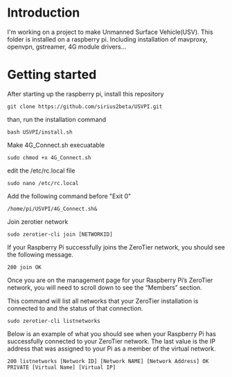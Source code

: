 # Introduction
I'm working on a project to make Unmanned Surface Vehicle(USV). This folder is installed on a raspberry pi. Including installation of mavproxy, openvpn, gstreamer, 4G module drivers... 
# Getting started
After starting up the raspberry pi, install this repository
```
git clone https://github.com/sirius2beta/USVPI.git
```
than, run the installation command
```
bash USVPI/install.sh
```
Make 4G_Connect.sh execuatable
```
sudo chmod +x 4G_Connect.sh
```
edit the /etc/rc.local file
```
sudo nano /etc/rc.local
```
Add the following command before "Exit 0"
```
/home/pi/USVPI/4G_Connect.sh&
```
Join zerotier network
```
sudo zerotier-cli join [NETWORKID]
```
If your Raspberry Pi successfully joins the ZeroTier network, you should see the following message.
```
200 join OK
```
Once you are on the management page for your Raspberry Pi’s ZeroTier network, you will need to scroll down to see the “Members” section.

This command will list all networks that your ZeroTier installation is connected to and the status of that connection.
```
sudo zerotier-cli listnetworks
```
Below is an example of what you should see when your Raspberry Pi has successfully connected to your ZeroTier network. The last value is the IP address that was assigned to your Pi as a member of the virtual network.
```
200 listnetworks [Network ID] [Network NAME] [Network Address] OK PRIVATE [Virtual Name] [Virtual IP]
```
